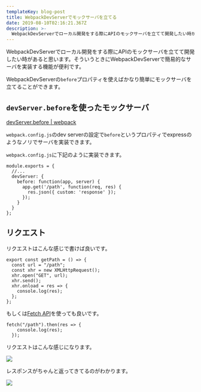 ```yaml
---
templateKey: blog-post
title: WebpackDevServerでモックサーバを立てる
date: 2019-08-10T02:16:21.367Z
description: >-
  WebpackDevServerでローカル開発をする際にAPIのモックサーバを立てて開発したい時があると思います。そういうときにWebpackDevServerで簡易的なサーバを実装する機能が便利です。
---
```

WebpackDevServerでローカル開発をする際にAPIのモックサーバを立てて開発したい時があると思います。そういうときにWebpackDevServerで簡易的なサーバを実装する機能が便利です。

WebpackDevServerの`before`プロパティを使えばかなり簡単にモックサーバを立てることができます。

## `devServer.before`を使ったモックサーバ

[devServer.before | webpack](https://webpack.js.org/configuration/dev-server/#devserverbefore)

`webpack.config.js`のdev serverの設定で`before`というプロパティでexpressのようなノリでサーバを実装できます。

`webpack.config.js`に下記のように実装できます。

```
module.exports = {
  //...
  devServer: {
    before: function(app, server) {
      app.get('/path', function(req, res) {
        res.json({ custom: 'response' });
      });
    }
  }
};
```

## リクエスト

リクエストはこんな感じで書けば良いです。

```
export const getPath = () => {
  const url = "/path";
  const xhr = new XMLHttpRequest();
  xhr.open("GET", url);
  xhr.send();
  xhr.onload = res => {
    console.log(res);
  };
};
```

もしくは[Fetch API](https://developer.mozilla.org/ja/docs/Web/API/Fetch_API)を使っても良いです。

```
fetch("/path").then(res => {
    console.log(res);
  });
```

リクエストはこんな感じになります。

![](/img/スクリーンショット-2019-08-10-11.15.09.png)

レスポンスがちゃんと返ってきてるのがわかります。

![](/img/スクリーンショット-2019-08-10-11.15.17.png)
